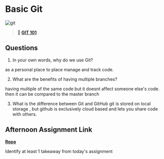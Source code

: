 # Basic Git

![git](https://git-scm.com/images/branching-illustration@2x.png)

> **📖 [GIT 101](https://codeworksacademy.com/fs-student-guide/resources/wk1/01-GIT)**

## Questions

1. In your own words, why do we use Git?

as a personal place to place manage and track code.


2. What are the benefits of having multiple branches?

having multiple of the same code but it doesnt affect someone else's code. then it can be compared to the master branch

3. What is the difference between Git and GitHub
git is stored on local storage , but github is exclusively cloud based and lets you share code with others.

## Afternoon Assignment Link

**[Repo](https://github.com/TriLe1122/<ASSIGNMENT_REPO>)**

Identify at least 1 takeaway from today's assignment
